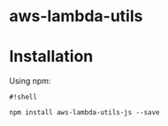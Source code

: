 # aws-lambda-utils

# Installation

Using npm:
```
#!shell

npm install aws-lambda-utils-js --save

```